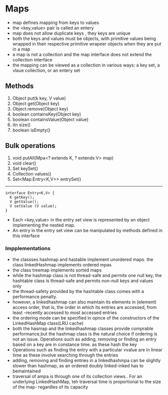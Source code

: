 <h1>Maps</h1>

- map defines mapping from keys to values
- the <key,value> pair is called an entery
- map does not allow duplicate keys , they keys are unique
- both the keys and values must be objects, with primitive values being wrapped in their respective primitive wrapeer objects when they are put in a map
- a map is not a collection and the map interface does not extend the collection interface
- the mapping can be viewed as a collection in various ways: a key set, a vlaue collection, or an entery set

<h2>Methods</h2>

1. Object put(k key, V value)
2. Object get(Object key)
3. Object.remove(Object key)
4. boolean containsKey(Object key)
5. boolean containsValue(Object value)
6. itn size()
7. boolean isEmpty()

<h2>Bulk operations</h2>

1. void putAll(Mpa<? extends K, ? extends V> map)
2. void clear()
3. Set<K> keySet()
4. Collection<V> values()
5. Set<Map.Entry<K,V>> entrySet()

---

```
interface Entry<K,V> {
  K getKey();
  V getValue();
  V setValue (V value);
}
```

- Each <key,value> in the entry set view is represented by an object implementing the nested map.
- An entry in the entry set view can be manipulated by methods defined in this interface

<h3>Impplementations</h3>

- the classses hashmap and hastable implement unordered maps. the class linkedHashmap implements ordered mpas
- the class treemap implements sorted maps
- while the hashmap class is not thread-safe and permits one null key, the hashtable class is thread-safe and permits non-null keys and values only
- the thread-safety provided by the hashtable class comes with a performance penalty.
- however, a linkedhashmap can also maintain its elements in (element) access order, that is, the order in which its entries are accessed, from least -recently accessed to most accessed entries
- the ordering mode can be specified in opnce of the constructors of the LinkedHashMap class(LRU cache)
- both the hasmap and the linkedhashmap classes provide comprable performance,but the hashmap class is the natural choice if ordering is not an issue.
  Operations such as adding, removing or finding an entry based on a key are in constance time. as these hash the key
- Operations such as finding the entry with a particular vvalue are in linear time as these involve searching through the entries
- adding, removing and finding entries in a linkedhashmpa can be slightly slower than hashmap, as an ordered doubly linked-inked has to bemaintained
- traversal of ampa is through one of its collection views.. For an underlying LinkedHashMap, teh traversal time is proportional to the size of the map- regardles of its capacity
